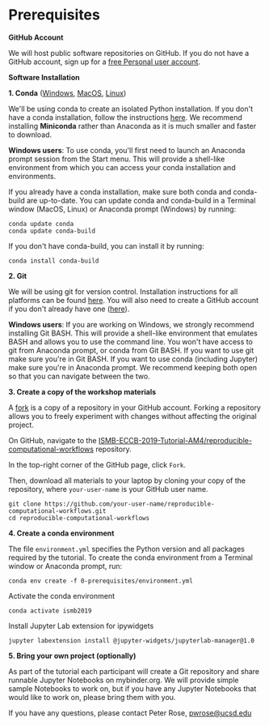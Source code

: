 # Prerequisites

__GitHub Account__

We will host public software repositories on GitHub. If you do not have a GitHub account, sign up for a [free Personal user account](https://github.com/join).

__Software Installation__

**1. Conda** ([Windows](https://conda.io/projects/conda/en/latest/user-guide/install/windows.html), [MacOS](https://conda.io/projects/conda/en/latest/user-guide/install/macos.html), [Linux](https://conda.io/projects/conda/en/latest/user-guide/install/linux.html)) 

We'll be using conda to create an isolated Python installation. If you don't have a conda installation, follow the instructions [here](https://conda.io/projects/conda/en/latest/user-guide/install/index.html).
We recommend installing **Miniconda** rather than Anaconda as it is much smaller and faster to download.

__Windows users__: To use conda, you'll first need to launch an Anaconda prompt session from the Start menu. This will provide a shell-like environment from which you can access your conda installation and environments.

If you already have a conda installation, make sure both conda and conda-build are up-to-date. You can update conda and conda-build in a Terminal window (MacOS, Linux) or Anaconda prompt (Windows) by running:
```
conda update conda
conda update conda-build
```

If you don't have conda-build, you can install it by running:
```
conda install conda-build
```

**2. Git** 

We will be using git for version control. Installation instructions for all platforms can be found [here](https://git-scm.com/book/en/v2/Getting-Started-Installing-Git). You will also need to create a GitHub account if you don't already have one ([here](https://github.com/join)).

__Windows users__: If you are working on Windows, we strongly recommend installing Git BASH. This will provide a shell-like environment that emulates BASH and allows you to use the command line. You won't have access to git from Anaconda prompt, or conda from Git BASH. If you want to use git make sure you're in Git BASH. If you want to use conda (including Jupyter) make sure you're in Anaconda prompt. We recommend keeping both open so that you can navigate between the two.

**3. Create a copy of the workshop materials**

A [fork](https://help.github.com/en/articles/fork-a-repo) is a copy of a repository in your GitHub account. Forking a repository allows you to freely experiment with changes without affecting the original project.

On GitHub, navigate to the [ISMB-ECCB-2019-Tutorial-AM4/reproducible-computational-workflows](https://github.com/ISMB-ECCB-2019-Tutorial-AM4/reproducible-computational-workflows) repository.

In the top-right corner of the GitHub page, click ```Fork```.

Then, download all materials to your laptop by cloning your copy of the repository, where ```your-user-name``` is your GitHub user name.
```
git clone https://github.com/your-user-name/reproducible-computational-workflows.git
cd reproducible-computational-workflows
```

**4. Create a conda environment**

The file `environment.yml` specifies the Python version and all packages required by the tutorial. To create the conda environment from a Terminal window or Anaconda prompt, run:
```
conda env create -f 0-prerequisites/environment.yml
```

Activate the conda environment
```
conda activate ismb2019
```

Install Jupyter Lab extension for ipywidgets
```
jupyter labextension install @jupyter-widgets/jupyterlab-manager@1.0
```

**5. Bring your own project (optionally)**

As part of the tutorial each participant will create a Git repository and share runnable Jupyter Notebooks on mybinder.org. We will provide simple sample Notebooks to work on, but if you have any Jupyter Notebooks that would like to work on, please bring them with you.

If you have any questions, please contact Peter Rose, pwrose@ucsd.edu

